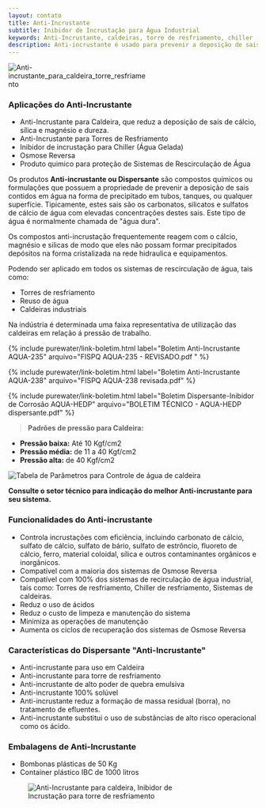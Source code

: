 ```yaml
---
layout: contato
title: Anti-Incrustante
subtitle: Inibidor de Incrustação para Água Industrial
keywords: Anti-Incrustante, caldeiras, torre de resfriamento, chiller
description: Anti-incrustante é usado para prevenir a deposição de sais dissolvidos de carbonatos, silicatos, oxido ferroso e sulfatos de cálcio na água industrial, evitando a incrustação em tanques, tubulações, caldeiras, torre de resfriamento, chiller. 
---
```

<img class="img-responsive pull-Right" style="max-width: 55%;" src="../../website/images/Anti-incrustante_caldeira_torre.jpg" alt="Anti-incrustante_para_caldeira_torre_resfriamento">

### Aplicações do Anti-Incrustante

- Anti-Incrustante para Caldeira, que reduz a deposição de sais de cálcio, sílica e magnésio e dureza.
- Anti-Incrustante para Torres de Resfriamento
- Inibidor de incrustação para Chiller (Água Gelada)
- Osmose Reversa
- Produto quimico para proteção de Sistemas de Rescirculação de Água  


Os produtos **Anti-incrustante ou Dispersante** são compostos químicos ou formulações que possuem a propriedade de prevenir a deposição de sais contidos em água na forma de precipitado em tubos, tanques, ou qualquer superfície. Tipicamente, estes sais são os carbonatos, silicatos e sulfatos de cálcio de água com elevadas concentrações destes sais. Este tipo de água é normalmente chamada de "água dura".

Os compostos anti-incrustação frequentemente reagem com o cálcio, magnésio e silicas de modo que eles não possam formar precipitados depósitos na forma cristalizada na rede hidraulica e equipamentos.

Podendo ser aplicado em todos os sistemas de rescirculação de água, tais como: 
- Torres de resfriamento
- Reuso de água
- Caldeiras industriais 

Na indústria é determinada uma faixa representativa de utilização das caldeiras em relação á pressão de trabalho. 


{% include purewater/link-boletim.html 
   label="Boletim Anti-Incrustante AQUA-235" 
   arquivo="FISPQ AQUA-235 - REVISADO.pdf   " %}

{% include purewater/link-boletim.html 
   label="Boletim Anti-Incrustante AQUA-238" 
   arquivo="FISPQ AQUA-238 revisada.pdf" %}

 {% include purewater/link-boletim.html 
   label="Boletim Dispersante-Inibidor de Corrosão AQUA-HEDP" 
   arquivo="BOLETIM TÉCNICO - AQUA-HEDP dispersante.pdf" %}


>**Padrões de pressão para Caldeira:** 
 - **Pressão baixa:** Até 10 Kgf/cm2 
 - **Pressão média:** de 11 a 40 Kgf/cm2
 - **Pressão alta:** de 40 Kgf/cm2
 
<img src="../../website/images/Tabela_parametros_controle_qualidade_agua_caldeira.jpg" class="figure-img img-fluid rounded" alt="Tabela de Parâmetros para Controle de água de caldeira" style="max-width: 90%;" >

**Consulte o setor técnico para indicação do melhor Anti-incrustante para seu sistema.**

### Funcionalidades do Anti-incrustante

- Controla incrustações com eficiência, incluindo carbonato de cálcio, sulfato de cálcio, sulfato de bário, sulfato de estrôncio, fluoreto de cálcio, ferro, material coloidal, sílica e outros contaminantes orgânicos e inorgânicos.
- Compatível com a maioria dos sistemas de Osmose Reversa
- Compatível com 100% dos sistemas de recirculação de água industrial, tais como: Torres de resfriamento, Chiller de resfriamento, Sistemas de caldeiras.
- Reduz o uso de ácidos 
- Reduz o custo de limpeza e manutenção do sistema 
- Minimiza as operações de manutenção 
- Aumenta os ciclos de recuperação dos sistemas de Osmose Reversa


### Características do Dispersante "Anti-Incrustante"

- Anti-incrustante para uso em Caldeira
- Anti-incrustante para torre de resfriamento
- Anti-incrustante de alto poder de quebra emulsiva
- Anti-incrustante 100% solúvel
- Anti-incrustante reduz a formação de massa residual (borra), no tratamento de efluentes.
- Anti-incrustante substitui o uso de substâncias de alto risco operacional como os ácido.

### Embalagens de Anti-Incrustante

- Bombonas plásticas de 50 Kg
- Container plástico IBC de 1000 litros

<figure class="figure">
  <img src="../../website/images/anti-incrustante_agua_caldeira_torre_resfriamento.jpg" class="figure-img img-fluid rounded" alt="Anti-Incrustante para caldeira, Inibidor de Incrustação para torre de resfriamento" style="max-width: 85%;" >
</figure>

